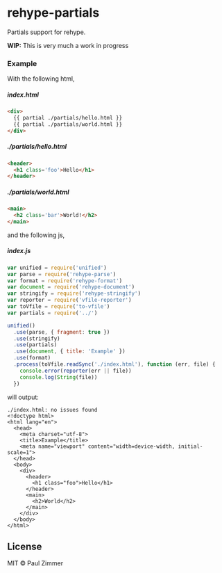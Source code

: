 # rehype-partials

Partials support for rehype.

**WIP:** This is very much a work in progress

### Example

With the following html,

##### index.html

```html
<div>
  {{ partial ./partials/hello.html }}
  {{ partial ./partials/world.html }}
</div>
```

##### ./partials/hello.html

```html
<header>
  <h1 class='foo'>Hello</h1>
</header>
```

##### ./partials/world.html

```html
<main>
  <h2 class='bar'>World!</h2>
</main>
```

and the following js,

##### index.js

```js
var unified = require('unified')
var parse = require('rehype-parse')
var format = require('rehype-format')
var document = require('rehype-document')
var stringify = require('rehype-stringify')
var reporter = require('vfile-reporter')
var toVfile = require('to-vfile')
var partials = require('../')

unified()
  .use(parse, { fragment: true })
  .use(stringify)
  .use(partials)
  .use(document, { title: 'Example' })
  .use(format)
  .process(toVfile.readSync('./index.html'), function (err, file) {
    console.error(reporter(err || file))
    console.log(String(file))
  })
```

will output:

```
./index.html: no issues found
<!doctype html>
<html lang="en">
  <head>
    <meta charset="utf-8">
    <title>Example</title>
    <meta name="viewport" content="width=device-width, initial-scale=1">
  </head>
  <body>
    <div>
      <header>
        <h1 class="foo">Hello</h1>
      </header>
      <main>
        <h2>World</h2>
      </main>
    </div>
  </body>
</html>
```

## License

MIT © Paul Zimmer
